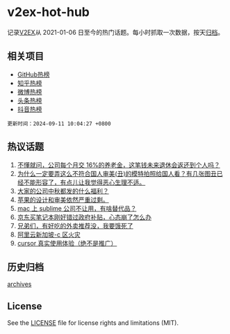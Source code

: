# v2ex-hot-hub

 记录[V2EX](https://www.v2ex.com/)从 2021-01-06 日至今的热门话题。每小时抓取一次数据，按天[归档](archives)。
 
 ## 相关项目

- [GitHub热榜](https://github.com/it985/github-hot-hub)
- [知乎热榜](https://github.com/it985/zhihu-hot-hub)
- [微博热榜](https://github.com/it985/weibo-hot-hub)
- [头条热榜](https://github.com/it985/toutiao-hot-hub)
- [抖音热榜](https://github.com/it985/douyin-hot-hub)


 `更新时间：2024-09-11 10:04:27 +0800`

## 热议话题

1. [不懂就问，公司每个月交 16%的养老金，这笔钱未来退休会返还到个人吗？](https://www.v2ex.com/t/1071578)
1. [为什么一定要弄这么不符合国人审美(丑)的模特拍照给国人看？有几张图丑已经不能形容了，有点儿让我觉得恶心生理不适。](https://www.v2ex.com/t/1071644)
1. [大家的公司中秋都发的什么福利？](https://www.v2ex.com/t/1071846)
1. [苹果的设计和审美依然严重过剩。](https://www.v2ex.com/t/1071593)
1. [mac 上 sublime 公司不让用，有啥替代品？](https://www.v2ex.com/t/1071565)
1. [京东买笔记本刚好错过政府补贴，心态崩了怎么办](https://www.v2ex.com/t/1071619)
1. [兄弟们，有好吃的外卖推荐没，我要饿死了](https://www.v2ex.com/t/1071576)
1. [阿里云新加坡-c 区火灾](https://www.v2ex.com/t/1071606)
1. [cursor 真实使用体验（绝不是推广）](https://www.v2ex.com/t/1071797)

## 历史归档

[archives](archives)

## License

See the [LICENSE](LICENSE) file for license rights and limitations (MIT).
